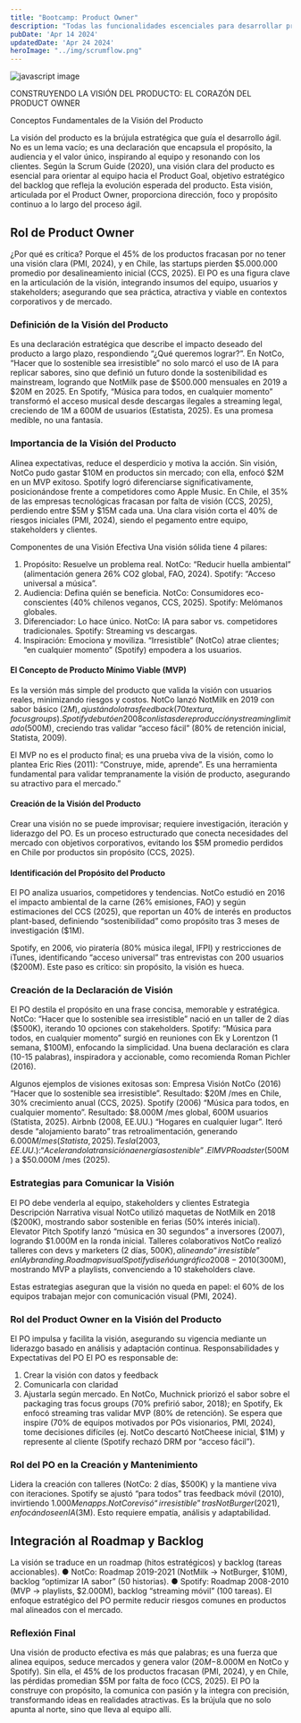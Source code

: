 ```yaml
---
title: "Bootcamp: Product Owner"
description: "Todas las funcionalidades escenciales para desarrollar productos con agilidad"
pubDate: 'Apr 14 2024'
updatedDate: 'Apr 24 2024'
heroImage: "../img/scrumflow.png"
---
```




![javascript image](/img/scrumflow.png)

CONSTRUYENDO LA VISIÓN DEL PRODUCTO: EL CORAZÓN DEL
PRODUCT OWNER

Conceptos Fundamentales de la Visión del Producto

La visión del producto es la brújula estratégica que guía el desarrollo ágil. 
No es un lema vacío; es una declaración que encapsula el
propósito, la audiencia y el valor único, inspirando al equipo y
resonando con los clientes. Según la Scrum Guide (2020), una visión clara del producto es esencial para orientar al equipo hacia el Product Goal, objetivo estratégico del backlog que refleja la evolución esperada del producto. Esta visión, articulada por el Product Owner, proporciona dirección, foco y propósito continuo a lo largo del proceso ágil.


## Rol de Product Owner

¿Por qué es crítica? Porque el 45% de los productos fracasan por no
tener una visión clara (PMI,
2024), y en Chile, las startups
pierden $5.000.000 promedio
por desalineamiento inicial
(CCS, 2025).
El PO es una figura clave en
la articulación de la visión,
integrando insumos del
equipo, usuarios y
stakeholders; asegurando que
sea práctica, atractiva y viable
en contextos corporativos y de mercado.

### Definición de la Visión del Producto

Es una declaración estratégica que describe el impacto deseado del
producto a largo plazo, respondiendo “¿Qué queremos lograr?”. En NotCo,
“Hacer que lo sostenible sea irresistible” no solo marcó el uso de IA para
replicar sabores, sino que definió un futuro donde la sostenibilidad es
mainstream, logrando que NotMilk pase de $500.000 mensuales en
2019 a $20M en 2025.
En Spotify, “Música para todos, en cualquier momento” transformó el
acceso musical desde descargas ilegales a streaming legal, creciendo de
1M a 600M de usuarios (Estatista, 2025). Es una promesa medible, no
una fantasía.


### Importancia de la Visión del Producto


Alinea expectativas, reduce el desperdicio y motiva la acción.
Sin visión, NotCo pudo gastar $10M en productos sin mercado; con ella,
enfocó $2M en un MVP exitoso. Spotify logró diferenciarse
significativamente, posicionándose frente a competidores como Apple
Music.
En Chile, el 35% de las empresas tecnológicas fracasan por falta de
visión (CCS, 2025), perdiendo entre $5M y $15M cada una. Una clara
visión corta el 40% de riesgos iniciales (PMI, 2024), siendo el
pegamento entre equipo, stakeholders y clientes.



Componentes de una Visión Efectiva
Una visión sólida tiene 4 pilares:
1. Propósito: Resuelve un problema real. NotCo: “Reducir huella
ambiental” (alimentación genera 26% CO2 global, FAO, 2024).
Spotify: “Acceso universal a música”.
2. Audiencia: Defina quién se beneficia. NotCo: Consumidores
eco-conscientes (40% chilenos veganos, CCS, 2025). Spotify:
Melómanos globales.
3. Diferenciador: Lo hace único. NotCo: IA para sabor vs.
competidores tradicionales. Spotify: Streaming vs descargas.
4. Inspiración: Emociona y moviliza. “Irresistible” (NotCo) atrae
clientes; “en cualquier momento” (Spotify) empodera a los
usuarios.
#### El Concepto de Producto Mínimo Viable (MVP)

Es la versión más simple del producto que valida la visión con usuarios
reales, minimizando riesgos y costos. NotCo lanzó NotMilk en 2019 con
sabor básico ($2M), ajustándolo tras feedback (70% prefirió sabor vs.
textura, focus groups). Spotify debutó en 2008 con listas de
reproducción
y streaming limitado ($500M), creciendo tras validar “acceso fácil” (80%
de retención inicial, Statista, 2009).


El MVP no es el producto final; es una prueba viva de la visión, como lo
plantea Eric Ries (2011): “Construye, mide, aprende”. Es una herramienta
fundamental para validar tempranamente la visión de producto,
asegurando su atractivo para el mercado.”


#### Creación de la Visión del Producto

Crear una visión no se puede improvisar; requiere investigación,
iteración y liderazgo del PO. Es un proceso estructurado que conecta
necesidades del mercado con objetivos corporativos, evitando los $5M
promedio perdidos en Chile por productos sin propósito (CCS, 2025).


#### Identificación del Propósito del Producto

El PO analiza usuarios, competidores y tendencias. NotCo estudió en
2016 el impacto ambiental de la carne (26% emisiones, FAO) y según
estimaciones del CCS (2025), que reportan un 40% de interés en
productos plant-based, definiendo “sostenibilidad” como propósito tras
3 meses de investigación ($1M).

Spotify, en 2006, vio piratería (80% música ilegal, IFPI) y restricciones
de iTunes, identificando “acceso universal” tras entrevistas con 200
usuarios ($200M).
Este paso es crítico: sin propósito, la visión es hueca.

### Creación de la Declaración de Visión

El PO destila el propósito en una frase concisa, memorable y
estratégica. NotCo: “Hacer que lo sostenible sea irresistible” nació en un
taller de 2 días ($500K), iterando 10 opciones con stakeholders. Spotify:
“Música para todos, en cualquier momento” surgió en reuniones con Ek
y Lorentzon (1 semana, $100M), enfocando la simplicidad.
Una buena declaración es clara (10-15 palabras), inspiradora y
accionable, como recomienda Roman Pichler (2016).

Algunos ejemplos de visiones exitosas son:
Empresa Visión
NotCo (2016) “Hacer que lo sostenible sea irresistible”.
Resultado: $20M /mes en Chile, 30%
crecimiento anual (CCS, 2025).
Spotify (2006) “Música para todos, en cualquier momento”.
Resultado: $8.000M /mes global, 600M
usuarios (Statista, 2025).
Airbnb (2008, EE.UU.) “Hogares en cualquier lugar”. Iteró desde
“alojamiento barato” tras retroalimentación,
generando $6.000M /mes (Statista, 2025).
Tesla (2003, EE.UU.): “Acelerando la transición a energía sostenible”.
El MVP Roadster ($500M) a $50.000M /mes
(2025).

### Estrategias para Comunicar la Visión


El PO debe venderla al equipo, stakeholders y clientes
Estrategia Descripción
Narrativa visual NotCo utilizó maquetas de NotMilk en 2018
($200K), mostrando sabor sostenible en
ferias (50% interés inicial).
Elevator Pitch Spotify lanzó “música en 30 segundos” a
inversores (2007), logrando $1.000M en la
ronda inicial.
Talleres colaborativos NotCo realizó talleres con devs y marketers
(2 días, $500K), alineando “irresistible” en
IA y branding.
Roadmap visual Spotify diseñó un gráfico 2008-2010
($300M), mostrando MVP a playlists,
convenciendo a 10 stakeholders clave.

Estas estrategias aseguran que la visión no queda en papel: el 60% de
los equipos trabajan mejor con comunicación visual (PMI, 2024).

### Rol del Product Owner en la Visión del Producto

El PO impulsa y facilita la visión, asegurando su vigencia mediante un
liderazgo basado en análisis y adaptación continua.
Responsabilidades y Expectativas del PO
El PO es responsable de:
1. Crear la visión con datos y feedback
2. Comunicarla con claridad
3. Ajustarla según mercado.
En NotCo, Muchnick priorizó el sabor sobre el packaging tras focus
groups (70% prefirió sabor, 2018); en Spotify, Ek enfocó streaming tras
validar MVP (80% de retención).
Se espera que inspire (70% de equipos motivados por POs visionarios,
PMI, 2024), tome decisiones difíciles (ej. NotCo descartó NotCheese
inicial, $1M) y represente al cliente (Spotify rechazó DRM por “acceso
fácil”).

### Rol del PO en la Creación y Mantenimiento

Lidera la creación con talleres (NotCo: 2 días, $500K) y la mantiene viva
con iteraciones.
Spotify se ajustó “para todos” tras feedback móvil (2010), invirtiendo
$1.000M en apps. NotCo revisó “irresistible” tras NotBurger (2021),
enfocándose en IA ($3M).
Esto requiere empatía, análisis y adaptabilidad.

## Integración al Roadmap y Backlog

La visión se traduce en un roadmap (hitos estratégicos) y backlog
(tareas accionables).
● NotCo: Roadmap 2019-2021 (NotMilk → NotBurger, $10M),
backlog “optimizar IA sabor” (50 historias).
● Spotify: Roadmap 2008-2010 (MVP → playlists, $2.000M), backlog
“streaming móvil” (100 tareas).
El enfoque estratégico del PO permite reducir riesgos comunes en
productos mal alineados con el mercado.

### Reflexión Final


Una visión de producto efectiva es más que palabras; es una fuerza que
alinea equipos, seduce mercados y genera valor ($20M-$8.000M en
NotCo y Spotify). Sin ella, el 45% de los productos fracasan (PMI, 2024),
y en Chile, las pérdidas promedian $5M por falta de foco (CCS, 2025).
El PO la construye con propósito, la comunica con pasión y la integra
con precisión, transformando ideas en realidades atractivas. Es la
brújula que no solo apunta al norte, sino que lleva al equipo allí.